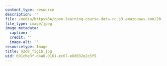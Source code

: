 ```yaml
---
content_type: resource
description: ''
file: /media/https%3A/open-learning-course-data-rc.s3.amazonaws.com/20-109-laboratory-fundamentals-in-biological-engineering-spring-2010/601cbe3fd4a00161ec07e8d032e2c5f5_m2d8_fig1b.jpg
file_type: image/jpeg
image_metadata:
  caption: ''
  credit: ''
  image-alt: ''
resourcetype: Image
title: m2d8_fig1b.jpg
uid: 601cbe3f-d4a0-0161-ec07-e8d032e2c5f5
---
```

